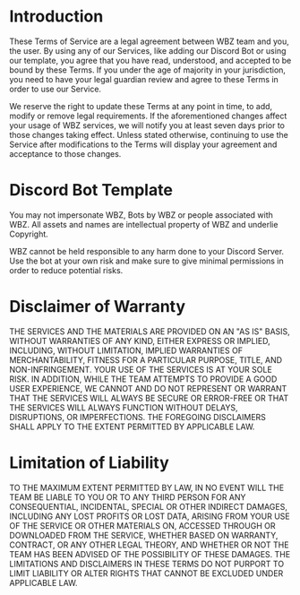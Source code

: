 # Introduction

These Terms of Service are a legal agreement between WBZ team and you, the user. By using any of our Services, like adding our Discord Bot or using our template, you agree that you have read, understood, and accepted to be bound by these Terms. If you under the age of majority in your jurisdiction, you need to have your legal guardian review and agree to these Terms in order to use our Service.

We reserve the right to update these Terms at any point in time, to add, modify or remove legal requirements. If the aforementioned changes affect your usage of WBZ services, we will notify you at least seven days prior to those changes taking effect. Unless stated otherwise, continuing to use the Service after modifications to the Terms will display your agreement and acceptance to those changes.

# Discord Bot Template

You may not impersonate WBZ, Bots by WBZ or people associated with WBZ. All assets and names are intellectual property of WBZ and underlie Copyright.

WBZ cannot be held responsible to any harm done to your Discord Server. Use the bot at your own risk and make sure to give minimal permissions in order to reduce potential risks.

# Disclaimer of Warranty

THE SERVICES AND THE MATERIALS ARE PROVIDED ON AN "AS IS" BASIS, WITHOUT WARRANTIES OF ANY KIND, EITHER EXPRESS OR IMPLIED, INCLUDING, WITHOUT LIMITATION, IMPLIED WARRANTIES OF MERCHANTABILITY, FITNESS FOR A PARTICULAR PURPOSE, TITLE, AND NON-INFRINGEMENT. YOUR USE OF THE SERVICES IS AT YOUR SOLE RISK. IN ADDITION, WHILE THE TEAM ATTEMPTS TO PROVIDE A GOOD USER EXPERIENCE, WE CANNOT AND DO NOT REPRESENT OR WARRANT THAT THE SERVICES WILL ALWAYS BE SECURE OR ERROR-FREE OR THAT THE SERVICES WILL ALWAYS FUNCTION WITHOUT DELAYS, DISRUPTIONS, OR IMPERFECTIONS. THE FOREGOING DISCLAIMERS SHALL APPLY TO THE EXTENT PERMITTED BY APPLICABLE LAW.

# Limitation of Liability

TO THE MAXIMUM EXTENT PERMITTED BY LAW, IN NO EVENT WILL THE TEAM BE LIABLE TO YOU OR TO ANY THIRD PERSON FOR ANY CONSEQUENTIAL, INCIDENTAL, SPECIAL OR OTHER INDIRECT DAMAGES, INCLUDING ANY LOST PROFITS OR LOST DATA, ARISING FROM YOUR USE OF THE SERVICE OR OTHER MATERIALS ON, ACCESSED THROUGH OR DOWNLOADED FROM THE SERVICE, WHETHER BASED ON WARRANTY, CONTRACT, OR ANY OTHER LEGAL THEORY, AND WHETHER OR NOT THE TEAM HAS BEEN ADVISED OF THE POSSIBILITY OF THESE DAMAGES. THE LIMITATIONS AND DISCLAIMERS IN THESE TERMS DO NOT PURPORT TO LIMIT LIABILITY OR ALTER RIGHTS THAT CANNOT BE EXCLUDED UNDER APPLICABLE LAW.